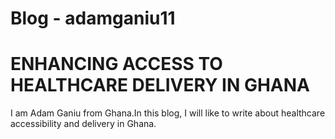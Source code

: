 # Blog - adamganiu11

# ENHANCING ACCESS TO HEALTHCARE DELIVERY IN GHANA

I am Adam Ganiu from Ghana.In this blog, I will like to write about healthcare accessibility and delivery in Ghana.
